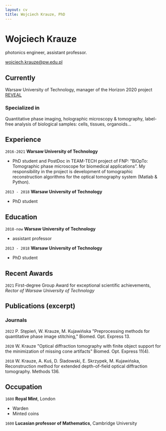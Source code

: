 ```yaml
---
layout: cv
title: Wojciech Krauze, PhD
---
```

# Wojciech Krauze
photonics engineer, assistant professor.

<div id="webaddress">
<a href="wojciech.krauze@pw.edu.pl">wojciech.krauze@pw.edu.pl</a>
</div>


## Currently

Warsaw University of Technology, manager of the Horizon 2020 project [REVEAL](http://reveal-h2020.eu/)

### Specialized in

Quantitative phase imaging, holographic microscopy & tomography, label-free analysis of biological samples: cells, tissues, organoids...

## Experience

`2016-2021`
__Warsaw University of Technology__

- PhD student and PostDoc in TEAM-TECH project of FNP: “BiOpTo: Tomographic phase microscope for biomedical applications”. My responsibility in the project is development of tomographic reconstruction algorithms for the optical tomography system (Matlab & Python).

`2013 - 2018`
__Warsaw University of Technology__

- PhD student

## Education

`2018-now`
__Warsaw University of Technology__

- assistant professor

`2013 - 2018`
__Warsaw University of Technology__

- PhD student



## Recent Awards

`2021`
First-degree Group Award for exceptional scientific achievements, *Rector of Warsaw University of Technology*




## Publications (excerpt)

<!-- Full list available: [online](https://scholar.google.pl/citations?user=PHKwIp8AAAAJ) -->

### Journals

`2022`
P. Stȩpień, W. Krauze, M. Kujawińska "Preprocessing methods for quantitative phase image stitching," Biomed. Opt. Express 13.

`2020`
W. Krauze "Optical diffraction tomography with finite object support for the minimization of missing cone artifacts" Biomed. Opt. Express 11(4).

`2018`
W. Krauze, A. Kuś, D. Śladowski, E. Skrzypek, M. Kujawińska, Reconstruction method for extended depth-of-field optical diffraction tomography. Methods 136. 



## Occupation

`1600`
__Royal Mint__, London

- Warden
- Minted coins

`1600`
__Lucasian professor of Mathematics__, Cambridge University



<!-- ### Footer

Last updated: July 2022 -->



